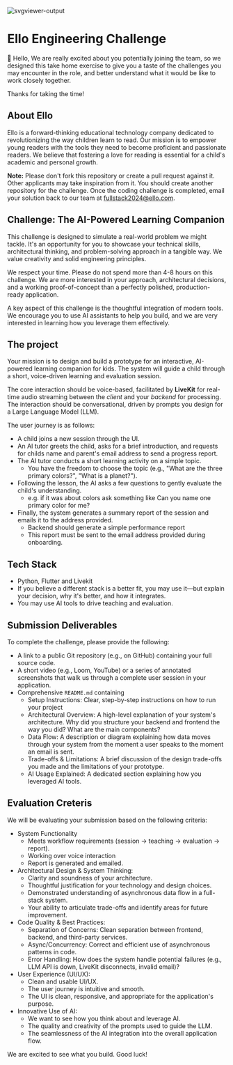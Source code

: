  ![svgviewer-output](https://github.com/ElloTechnology/backend_takehome/assets/3518127/561bc8d4-bffc-4360-b9ea-61e876bcec93)

 
# Ello Engineering Challenge

👋 Hello,
We are really excited about you potentially joining the team, so we designed this take home exercise to give you a taste of the challenges you may encounter in the role, and better understand what it would be like to work closely together.

Thanks for taking the time!

 ## About Ello

Ello is a forward-thinking educational technology company dedicated to revolutionizing the way children learn to read. Our mission is to empower young readers with the tools they need to become proficient and passionate readers. We believe that fostering a love for reading is essential for a child's academic and personal growth.

**Note:** Please don't fork this repository or create a pull request against it. Other applicants may take inspiration from it. You should create another repository for the challenge. Once the coding challenge is completed, email your solution back to our team at [fullstack2024@ello.com](mailto:fullstack2024@ello.com).

## Challenge: The AI-Powered Learning Companion

This challenge is designed to simulate a real-world problem we might tackle. It's an opportunity for you to showcase your technical skills, architectural thinking, and problem-solving approach in a tangible way. We value creativity and solid engineering principles.

We respect your time. Please do not spend more than 4-8 hours on this challenge. We are more interested in your approach, architectural decisions, and a working proof-of-concept than a perfectly polished, production-ready application.

A key aspect of this challenge is the thoughtful integration of modern tools. We encourage you to use AI assistants to help you build, and we are very interested in learning how you leverage them effectively.

## The project

Your mission is to design and build a prototype for an interactive, AI-powered learning companion for kids. The system will guide a child through a short, voice-driven learning and evaluation session.

The core interaction should be voice-based, facilitated by **LiveKit** for real-time audio streaming between the _client_ and your _backend_ for processing. The interaction should be conversational, driven by prompts you design for a Large Language Model (LLM).

The user journey is as follows:

- A child joins a new session through the UI.
- An AI tutor greets the child, asks for a brief introduction, and requests for childs name and parent's email address to send a progress report.
- The AI tutor conducts a short learning activity on a simple topic.
  - You have the freedom to choose the topic (e.g., "What are the three primary colors?", "What is a planet?").
- Following the lesson, the AI asks a few questions to gently evaluate the child's understanding.
  - e.g. if it was about colors ask something like Can you name one primary color for me?
- Finally, the system generates a summary report of the session and emails it to the address provided.
  - Backend should generate a simple performance report
  - This report must be sent to the email address provided during onboarding.

## Tech Stack

- Python, Flutter and Livekit
- If you believe a different stack is a better fit, you may use it—but explain your decision, why it's better, and how it integrates.
- You may use AI tools to drive teaching and evaluation.

## Submission Deliverables

To complete the challenge, please provide the following:

- A link to a public Git repository (e.g., on GitHub) containing your full source code.
- A short video (e.g., Loom, YouTube) or a series of annotated screenshots that walk us through a complete user session in your application.
- Comprehensive `README.md` containing
  - Setup Instructions: Clear, step-by-step instructions on how to run your project
  - Architectural Overview: A high-level explanation of your system's architecture. Why did you structure your backend and frontend the way you did? What are the main components?
  - Data Flow: A description or diagram explaining how data moves through your system from the moment a user speaks to the moment an email is sent.
  - Trade-offs & Limitations: A brief discussion of the design trade-offs you made and the limitations of your prototype.
  - AI Usage Explained: A dedicated section explaining how you leveraged AI tools.

## Evaluation Creteris

We will be evaluating your submission based on the following criteria:

- System Functionality
  - Meets workflow requirements (session → teaching → evaluation → report).
  - Working over voice interaction
  - Report is generated and emailed.
- Architectural Design & System Thinking:
  - Clarity and soundness of your architecture.
  - Thoughtful justification for your technology and design choices.
  - Demonstrated understanding of asynchronous data flow in a full-stack system.
  - Your ability to articulate trade-offs and identify areas for future improvement.
- Code Quality & Best Practices:
  - Separation of Concerns: Clean separation between frontend, backend, and third-party services.
  - Async/Concurrency: Correct and efficient use of asynchronous patterns in code.
  - Error Handling: How does the system handle potential failures (e.g., LLM API is down, LiveKit disconnects, invalid email)?
- User Experience (UI/UX):
  - Clean and usable UI/UX.
  - The user journey is intuitive and smooth.
  - The UI is clean, responsive, and appropriate for the application's purpose.
- Innovative Use of AI:
  - We want to see how you think about and leverage AI.
  - The quality and creativity of the prompts used to guide the LLM.
  - The seamlessness of the AI integration into the overall application flow.

We are excited to see what you build. Good luck!
